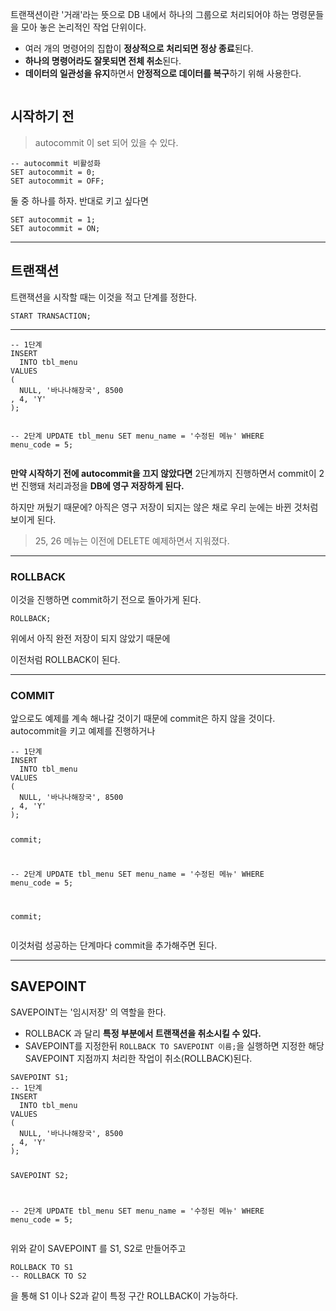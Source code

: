 <p>트랜잭션이란 '거래'라는 뜻으로 DB 내에서 하나의 그룹으로 처리되어야 하는 명령문들을 모아 놓은 논리적인 작업 단위이다.</p>
<ul>
<li>여러 개의 명령어의 집합이 <strong>정상적으로 처리되면 정상 종료</strong>된다.</li>
<li><strong>하나의 명령어라도 잘못되면 전체 취소</strong>된다.</li>
<li><strong>데이터의 일관성을 유지</strong>하면서 <strong>안정적으로 데이터를 복구</strong>하기 위해 사용한다.</li>
</ul>
<p><img alt="" src="https://velog.velcdn.com/images/jojehuni_9759/post/4294168f-d340-4b12-824e-9e486f7b73e2/image.png" /></p>
<h2 id="시작하기-전">시작하기 전</h2>
<blockquote>
<p>autocommit 이 set 되어 있을 수 있다.</p>
</blockquote>
<pre><code>-- autocommit 비활성화
SET autocommit = 0;
SET autocommit = OFF;</code></pre><p>둘 중 하나를 하자. 반대로 키고 싶다면</p>
<pre><code class="language-sql">SET autocommit = 1;
SET autocommit = ON;</code></pre>
<hr />
<h2 id="트랜잭션">트랜잭션</h2>
<p>트랜잭션을 시작할 때는 이것을 적고 단계를 정한다.</p>
<pre><code class="language-sql">START TRANSACTION;</code></pre>
<hr />
<pre><code class="language-sql">-- 1단계
INSERT
  INTO tbl_menu
VALUES
(
  NULL, '바나나해장국', 8500
, 4, 'Y'
);

-- 2단계
UPDATE tbl_menu
    SET menu_name = '수정된 메뉴'
 WHERE menu_code = 5;</code></pre>
<p><strong>만약 시작하기 전에 autocommit을 끄지 않았다면</strong> 2단계까지 진행하면서 commit이 2번 진행돼 처리과정을 <strong>DB에 영구 저장하게 된다.</strong></p>
<p>하지만 꺼뒀기 때문에?
아직은 영구 저장이 되지는 않은 채로 우리 눈에는 바뀐 것처럼 보이게 된다.
<img alt="" src="https://velog.velcdn.com/images/jojehuni_9759/post/874b77f7-e89f-42fc-82ef-fdbd4a84eed1/image.png" /></p>
<blockquote>
<p>25, 26 메뉴는 이전에 DELETE 예제하면서 지워졌다.</p>
</blockquote>
<hr />
<h3 id="rollback">ROLLBACK</h3>
<p>이것을 진행하면 commit하기 전으로 돌아가게 된다.</p>
<pre><code class="language-sql">ROLLBACK;</code></pre>
<p>위에서 아직 완전 저장이 되지 않았기 때문에
<img alt="" src="https://velog.velcdn.com/images/jojehuni_9759/post/313f3252-38f4-4845-a5da-c2e70d7b390d/image.png" /></p>
<p>이전처럼 ROLLBACK이 된다.</p>
<hr />
<h3 id="commit">COMMIT</h3>
<p>앞으로도 예제를 계속 해나갈 것이기 때문에 commit은 하지 않을 것이다.
autocommit을 키고 예제를 진행하거나</p>
<pre><code class="language-sql">-- 1단계
INSERT
  INTO tbl_menu
VALUES
(
  NULL, '바나나해장국', 8500
, 4, 'Y'
);

commit;

-- 2단계
UPDATE tbl_menu
    SET menu_name = '수정된 메뉴'
 WHERE menu_code = 5;

commit;</code></pre>
<p>이것처럼 성공하는 단계마다 commit을 추가해주면 된다.</p>
<hr />
<h2 id="savepoint">SAVEPOINT</h2>
<p>SAVEPOINT는 '임시저장' 의 역할을 한다.</p>
<ul>
<li>ROLLBACK 과 달리 <strong>특정 부분에서 트랜잭션을 취소시킬 수 있다.</strong></li>
<li>SAVEPOINT를 지정한뒤 <code>ROLLBACK TO SAVEPOINT 이름;</code>을 실행하면 지정한 해당 SAVEPOINT 지점까지 처리한 작업이 취소(ROLLBACK)된다.</li>
</ul>
<pre><code class="language-sql">SAVEPOINT S1;
-- 1단계
INSERT
  INTO tbl_menu
VALUES
(
  NULL, '바나나해장국', 8500
, 4, 'Y'
);

SAVEPOINT S2;

-- 2단계
UPDATE tbl_menu
    SET menu_name = '수정된 메뉴'
 WHERE menu_code = 5;</code></pre>
<p>위와 같이 SAVEPOINT 를 S1, S2로 만들어주고</p>
<pre><code class="language-sql">ROLLBACK TO S1
-- ROLLBACK TO S2</code></pre>
<p>을 통해 S1 이나 S2과 같이 특정 구간 ROLLBACK이 가능하다.</p>